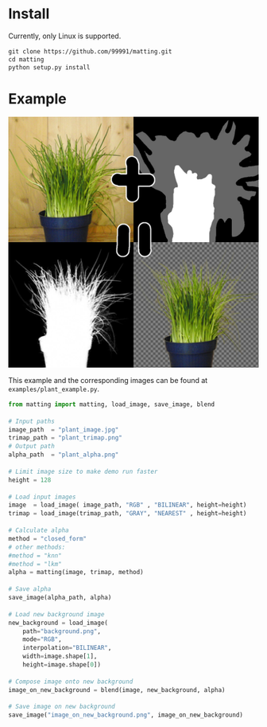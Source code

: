 # Install

Currently, only Linux is supported.

```
git clone https://github.com/99991/matting.git
cd matting
python setup.py install
```

# Example

![image of plant, trimap and plant alpha](https://raw.githubusercontent.com/99991/matting/master/examples/plant_result.jpg)

This example and the corresponding images can be found at `examples/plant_example.py`.

```python
from matting import matting, load_image, save_image, blend

# Input paths
image_path  = "plant_image.jpg"
trimap_path = "plant_trimap.png"
# Output path
alpha_path  = "plant_alpha.png"

# Limit image size to make demo run faster
height = 128

# Load input images
image  = load_image( image_path, "RGB" , "BILINEAR", height=height)
trimap = load_image(trimap_path, "GRAY", "NEAREST" , height=height)

# Calculate alpha
method = "closed_form"
# other methods:
#method = "knn"
#method = "lkm"
alpha = matting(image, trimap, method)

# Save alpha
save_image(alpha_path, alpha)

# Load new background image
new_background = load_image(
    path="background.png",
    mode="RGB",
    interpolation="BILINEAR",
    width=image.shape[1],
    height=image.shape[0])

# Compose image onto new background
image_on_new_background = blend(image, new_background, alpha)

# Save image on new background
save_image("image_on_new_background.png", image_on_new_background)
```
